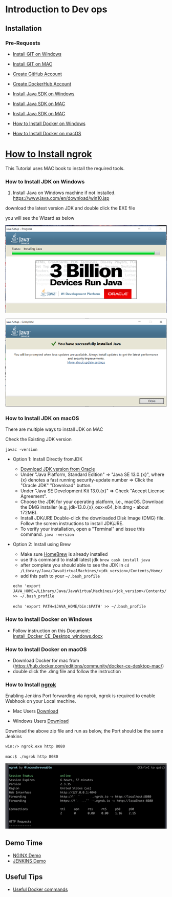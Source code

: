 # Introduction to Dev ops
## Installation

### Pre-Requests
* [Install GIT on Windows](https://git-scm.com/download/win)

* [Install GIT on MAC](https://git-scm.com/download/mac)

* [Create GitHub Account](https://github.com/)

* [Create DockerHub Account](https://hub.docker.com/signup)

* [Install Java SDK on Windows](#How_to_Install_JDK_on_Windows)
* [Install Java SDK on MAC](#How_to_Install_JDK_on_macOS)
* [Install Java SDK on MAC](#How_to_Install_JDK_on_macOS)
* [How to Install Docker on Windows](#How_to_Install_Docker_on_Windows)
* [How to Install Docker on macOS](#How_to_Install_Docker_on_macOS)
# [How to Install ngrok](#How_to_Install_ngrok)


This Tutorial uses MAC book to install the required tools.

### How to Install JDK on Windows

1.	Install Java on Windows machine if not installed.
https://www.java.com/en/download/win10.jsp

download the latest version JDK and double click the EXE file 

you will see the Wizard as  below 

![JDK Install Picture 1](images/Picture1.png)


![JDK Install Picture 2](images/Picture2.png)

### How to Install JDK on macOS
There are multiple ways to install JDK on MAC 

Check the Existing JDK version

` javac -version `

* Option 1: Install Directly fromJDK      
  * [Download JDK version from Oracle](https://www.oracle.com/java/technologies/javase-downloads.html)
  * Under "Java Platform, Standard Edition" ⇒ "Java SE 13.0.{x}", where {x} denotes a fast running security-update number ⇒ Click the "Oracle JDK" "Download" button.
  * Under "Java SE Development Kit 13.0.{x}" ⇒ Check "Accept License Agreement".
  * Choose the JDK for your operating platform, i.e., macOS. Download the DMG installer (e.g, jdk-13.0.{x}_osx-x64_bin.dmg - about 172MB).
  * Install JDK/JRE Double-click the downloaded Disk Image (DMG) file. Follow the screen instructions to install JDK/JRE.
  * To verify your installation, open a "Terminal" and issue this command.
  ` java -version ` 
* Option 2: Install using Brew
  * Make sure [HomeBrew](https://brew.sh/) is already installed
  * use this command to install latest jdk  `brew cask install java`
  * after complete you should able to see the JDK in `cd /Library/Java/JavaVirtualMachines/<jdk_version>/Contents/Home/`
  * add this path to your `~/.bash_profile`

  ```
  echo 'export JAVA_HOME=/Library/Java/JavaVirtualMachines/<jdk_version>/Contents/Home' >> ~/.bash_profile

  echo 'export PATH=$JAVA_HOME/bin:$PATH' >> ~/.bash_profile
  ```

### How to Install Docker on Windows

* Follow instruction on this Document: [ Install_Docker_CE_Desktop_windows.docx](Install_Docker_CE_Desktop_windows.docx)

###  How to Install Docker on macOS  
  * Download Docker for mac from (https://hub.docker.com/editions/community/docker-ce-desktop-mac/)
  * double click the .dmg file and follow the instruction

### How to Install [ngrok](https://ngrok.com/download)

Enabling Jenkins Port forwarding via ngrok, ngrok is required to enable Webhook on your Local mechine.

* Mac Users [Download](https://bin.equinox.io/c/4VmDzA7iaHb/ngrok-stable-darwin-amd64.zip)

* Windows Users [Download](https://bin.equinox.io/c/4VmDzA7iaHb/ngrok-stable-windows-amd64.zip)

Download the above zip file and run as below, the Port should be the same Jenkins 

```
win:/> ngrok.exe http 8080   

mac:$ ./ngrok http 8080   

```

![After Running the Executable file](images/ngrok.png)

## Demo Time

* [NGINX Demo](nginx_demo/)
* [JENKINS Demo](nginx_demo/)

## Useful Tips

* [Useful Docker commands](DOCKER-HINTS.md) 

